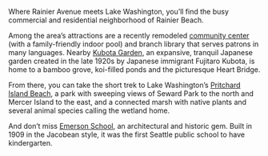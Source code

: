 <span class="dropcap">W</span>here Rainier Avenue meets Lake Washington, you’ll find the busy commercial and residential neighborhood of Rainier Beach.
 
Among the area’s attractions are a recently remodeled [community center](http://www.seattle.gov/parks/find/centers/rainier-beach-community-center) (with a family-friendly indoor pool) and branch library that serves patrons in many languages. Nearby [Kubota Garden](http://www.seattle.gov/parks/find/parks/kubota-garden), an expansive, tranquil Japanese garden created in the late 1920s by Japanese immigrant Fujitaro Kubota, is home to a bamboo grove, koi-filled ponds and the picturesque Heart Bridge.
 
From there, you can take the short trek to Lake Washington’s [Pritchard Island Beach](http://www.seattle.gov/parks/find/parks/pritchard-island-beach), a park with sweeping views of Seward Park to the north and Mercer Island to the east, and a connected marsh with native plants and several animal species calling the wetland home.
 
And don’t miss [Emerson School](http://emersones.seattleschools.org/), an architectural and historic gem. Built in 1909 in the Jacobean style, it was the first Seattle public school to have kindergarten.